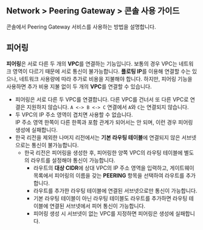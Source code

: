 ## Network > Peering Gateway > 콘솔 사용 가이드

콘솔에서 Peering Gateway 서비스를 사용하는 방법을 설명합니다.

## 피어링

**피어링**은 서로 다른 두 개의 **VPC**를 연결하는 기능입니다. 보통의 경우 VPC는 네트워크 영역이 다르기 때문에 서로 통신이 불가능합니다. **플로팅 IP**를 이용해 연결할 수는 있으나, 네트워크 사용량에 따라 추가로 비용을 지불해야 합니다. 하지만, 피어링 기능을 사용하면 추가 비용 지불 없이 두 개의 **VPC**를 연결할 수 있습니다.

* 피어링은 서로 다른 두 VPC를 연결합니다. 다른 VPC를 건너서 또 다른 VPC로 연결은 지원하지 않습니다. `A <-> B <-> C` 연결에서 `A`와 `C`는 연결되지 않습니다.
* 두 VPC의 IP 주소 영역이 겹치면 사용할 수 없습니다.<br>
  IP 주소 영역 한쪽이 다른 한쪽과 포함 관계가 되어서는 안 되며, 이런 경우 피어링 생성에 실패합니다.
* 한국 리전을 제외한 나머지 리전에서는 **기본 라우팅 테이블**에 연결되지 않은 서브넷으로는 통신이 불가능합니다.
    * 한국 리전은 피어링을 생성한 후, 피어링한 양쪽 VPC의 라우팅 테이블에 별도의 라우트를 설정해야 통신이 가능합니다.
        * 라우트의 **대상 CIDR**에 상대 VPC의 IP 주소 영역을 입력하고, 게이트웨이 목록에서 피어링의 이름을 갖는 **PEERING** 항목을 선택하여 라우트를 추가합니다.
        * 라우트를 추가한 라우팅 테이블에 연결된 서브넷으로만 통신이 가능합니다.
        * 기본 라우팅 테이블이 아닌 라우팅 테이블도 라우트를 추가하면 라우팅 테이블에 연결된 서브넷에서 피어 통신이 가능합니다.
        * 피어링 생성 시 서브넷이 없는 VPC를 지정하면 피어링은 생성에 실패합니다.
